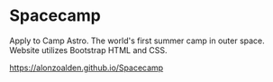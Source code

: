 # Spacecamp
Apply to Camp Astro. The world's first summer camp in outer space.
Website utilizes Bootstrap HTML and CSS.

https://alonzoalden.github.io/Spacecamp
